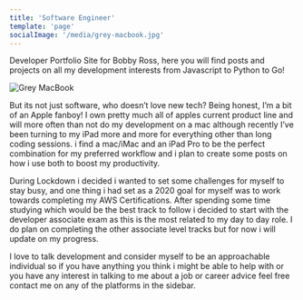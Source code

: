 ```yaml
---
title: 'Software Engineer'
template: 'page'
socialImage: '/media/grey-macbook.jpg'
---
```


Developer Portfolio Site for Bobby Ross, here you will find posts and projects on all my development interests from Javascript to Python to Go!

![Grey MacBook](/media/grey-macbook.jpg)


But its not just software, who doesn’t love new tech? Being honest, I’m a bit of an Apple fanboy! I own pretty much all of apples current product line and will more often than not do my development on a mac although recently I’ve been turning to my iPad more and more for everything other than long coding sessions. i find a mac/iMac and an iPad Pro to be the perfect combination for my preferred workflow and i plan to create some posts on how i use both to boost my productivity.

During Lockdown i decided i wanted to set some challenges for myself to stay busy, and one thing i had set as a 2020 goal for myself was to work towards completing my AWS Certifications. After spending some time  studying which would be the best track to follow i decided to start with the developer associate exam as this is the most related to my day to day role. I do plan on completing the other associate level tracks but for now i will update on my progress.

I love to talk development and consider myself to be an approachable individual so if you have anything you think i might be able to help with or you have any interest in talking to me about a job or career advice feel free contact me on any of the platforms in the sidebar.
